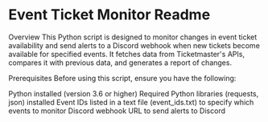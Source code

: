 
# Event Ticket Monitor Readme

Overview
This Python script is designed to monitor changes in event ticket availability and send alerts to a Discord webhook when new tickets become available for specified events. It fetches data from Ticketmaster's APIs, compares it with previous data, and generates a report of changes.

Prerequisites
Before using this script, ensure you have the following:

Python installed (version 3.6 or higher)
Required Python libraries (requests, json) installed
Event IDs listed in a text file (event_ids.txt) to specify which events to monitor
Discord webhook URL to send alerts to Discord
